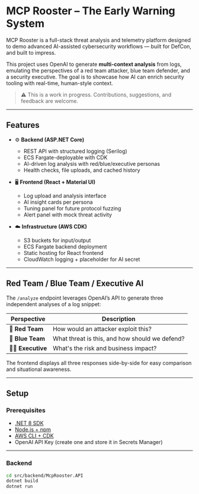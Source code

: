 # MCP Rooster – The Early Warning System

MCP Rooster is a full-stack threat analysis and telemetry platform designed to demo advanced AI-assisted cybersecurity workflows — built for DefCon, and built to impress.

This project uses OpenAI to generate **multi-context analysis** from logs, emulating the perspectives of a red team attacker, blue team defender, and a security executive. The goal is to showcase how AI can enrich security tooling with real-time, human-style context.

> ⚠️ This is a work in progress. Contributions, suggestions, and feedback are welcome.

---

## Features

- ⚙️ **Backend (ASP.NET Core)**  
  - REST API with structured logging (Serilog)
  - ECS Fargate-deployable with CDK
  - AI-driven log analysis with red/blue/executive personas
  - Health checks, file uploads, and cached history

- 🖥 **Frontend (React + Material UI)**  
  - Log upload and analysis interface
  - AI insight cards per persona
  - Tuning panel for future protocol fuzzing
  - Alert panel with mock threat activity

- ☁️ **Infrastructure (AWS CDK)**  
  - S3 buckets for input/output
  - ECS Fargate backend deployment
  - Static hosting for React frontend
  - CloudWatch logging + placeholder for AI secret

---

## Red Team / Blue Team / Executive AI

The `/analyze` endpoint leverages OpenAI’s API to generate three independent analyses of a log snippet:

| Perspective | Description |
|------------|-------------|
| 🔴 **Red Team** | How would an attacker exploit this? |
| 🔵 **Blue Team** | What threat is this, and how should we defend? |
| 🧑‍💼 **Executive** | What's the risk and business impact? |

The frontend displays all three responses side-by-side for easy comparison and situational awareness.

---

## Setup

### Prerequisites

- [.NET 8 SDK](https://dotnet.microsoft.com/download)
- [Node.js + npm](https://nodejs.org)
- [AWS CLI + CDK](https://docs.aws.amazon.com/cdk/)
- OpenAI API Key (create one and store it in Secrets Manager)

---

### Backend

```bash
cd src/backend/McpRooster.API
dotnet build
dotnet run
